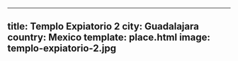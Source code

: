 ---
title: Templo Expiatorio 2
city: Guadalajara
country: Mexico
template: place.html
image: templo-expiatorio-2.jpg
----
